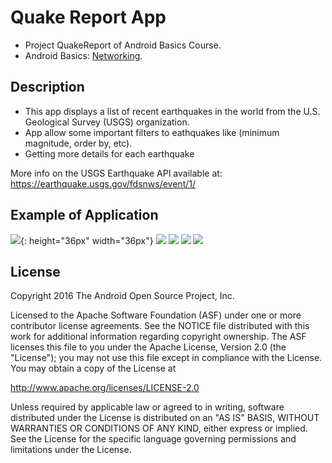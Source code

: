 # Quake Report App

* Project QuakeReport of Android Basics Course.
* Android Basics: [Networking](https://classroom.udacity.com/courses/ud843).

## Description

* This app displays a list of recent earthquakes in the world
from the U.S. Geological Survey (USGS) organization.
* App allow some important filters to eathquakes like (minimum magnitude, order by, etc).
* Getting more details for each earthquake


More info on the USGS Earthquake API available at:
https://earthquake.usgs.gov/fdsnws/event/1/

## Example of Application
![](https://github.com/YahiaAshraf74/QuakeReport/blob/master/screenshots/1.png){: height="36px" width="36px"}
![](https://github.com/YahiaAshraf74/QuakeReport/blob/master/screenshots/2.png)
![](https://github.com/YahiaAshraf74/QuakeReport/blob/master/screenshots/3.png)
![](https://github.com/YahiaAshraf74/QuakeReport/blob/master/screenshots/4.png)
![](https://github.com/YahiaAshraf74/QuakeReport/blob/master/screenshots/5.png)




License
-------

Copyright 2016 The Android Open Source Project, Inc.

Licensed to the Apache Software Foundation (ASF) under one or more contributor
license agreements.  See the NOTICE file distributed with this work for
additional information regarding copyright ownership.  The ASF licenses this
file to you under the Apache License, Version 2.0 (the "License"); you may not
use this file except in compliance with the License.  You may obtain a copy of
the License at

http://www.apache.org/licenses/LICENSE-2.0

Unless required by applicable law or agreed to in writing, software
distributed under the License is distributed on an "AS IS" BASIS, WITHOUT
WARRANTIES OR CONDITIONS OF ANY KIND, either express or implied.  See the
License for the specific language governing permissions and limitations under
the License.

